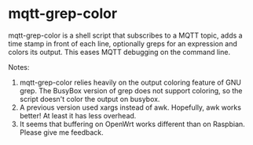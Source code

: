 # mqtt-grep-color
mqtt-grep-color is a shell script that subscribes to a MQTT topic, adds a time stamp in front of each line, optionally greps for an expression and colors its output. This eases MQTT debugging on the command line.

Notes:
1. mqtt-grep-color relies heavily on the output coloring feature of GNU grep. The BusyBox version of grep does not support coloring, so the script doesn't color the output on busybox.
2. A previous version used xargs instead of awk. Hopefully, awk works better! At least it has less overhead.
3. It seems that buffering on OpenWrt works different than on Raspbian. Please give me feedback.
